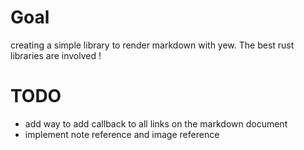 # Goal
creating a simple library to render markdown with yew.
The best rust libraries are involved !

# TODO
- add way to add callback to all links on the markdown document
- implement note reference and image reference
